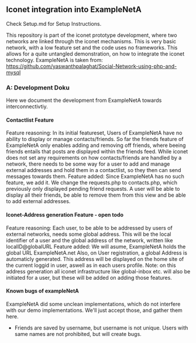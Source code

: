 ## Iconet integration into ExampleNetA
Check Setup.md for Setup Instructions.

This repository is part of the iconet prototype development, where two networks are linked through the iconet mechanisms.
This is very basic network, with a low feature set and the code uses no frameworks. This allows for a quite untangled demonstration, on how to integrate the iconet technology. 
ExampleNetA is taken from: https://github.com/yaswanthpalaghat/Social-Network-using-php-and-mysql
### A: Development Doku
Here we document the development from ExampleNetA towards interconnectivtiy.
#### Contactlist Feature
Feature reasoning:
In its initial featureset, Users of ExampleNetA have no ability to display or manage contacts/friends. So far the friends feature of ExampleNetA only enables adding and removing off friends, where beeing friends entails that posts are displayed within the friends feed.
While iconet does not set any requirements on how contacts/friends are handled by a network, there needs to be some way for a user to add and manage external addresses and hold them in a contactlist, so they then can send messages towards them. 
Feature added:
Since ExampleNetA has no such feature, we add it. We change the requests.php to contacts.php, which previously only displayed pending friend requests.
A user will be able to display all their friends, be able to remove them from this view and be able to add external addresses.


#### Iconet-Address generation Feature - open todo
Feature reasoning:
Each user, to be able to be addressed by users of external networks, needs some global address.
This will be the local identifier of a user and the global address of the network, written like localID@globalURL
Feature added:
We will asume, ExampleNetA holds the global URL ExampleNetA.net
Also, on User registration, a global Address is automaticly generated.
This address will be displayed on the home site of the current loggid in user, aswell as in each users profile.
Note: on this address generation all iconet infrastructure like global-inbox etc. will also be initiated for a user, but these will be added on adding those features.




#### Known bugs of exampleNetA
ExampleNetA did some unclean implementations, which do not interfere with our demo implementations.
We'll just accept those, and gather them here.
- Friends are saved by username, but username is not unique. Users with same names are not prohibited, but will create bugs.

